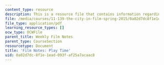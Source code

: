 ```yaml
---
content_type: resource
description: This is a resource file that contains information regarding play time.
file: /media/courses/11-139-the-city-in-film-spring-2015/0a02d7dc8f1e1ead093faf25a7acaac8_MIT11_139S15_PlayTime.pdf
file_type: application/pdf
learning_resource_types: []
ocw_type: OCWFile
parent_title: Weekly Film Notes
parent_type: CourseSection
resourcetype: Document
title: 'Film Notes: Play Time'
uid: 0a02d7dc-8f1e-1ead-093f-af25a7acaac8
---
```

